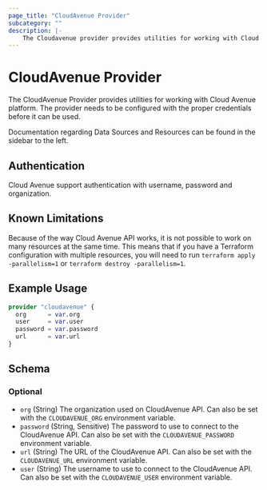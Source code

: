 ```yaml
---
page_title: "CloudAvenue Provider"
subcategory: ""
description: |-
    The Cloudavenue provider provides utilities for working with Cloud Avenue platform.
---
```


# CloudAvenue Provider

The CloudAvenue Provider provides utilities for working with Cloud Avenue platform.
The provider needs to be configured with the proper credentials before it can be used.

Documentation regarding Data Sources and Resources can be found in the sidebar to the left.

## Authentication

Cloud Avenue support authentication with username, password and organization.

## Known Limitations

Because of the way Cloud Avenue API works, it is not possible to work on many resources at the same time.
This means that if you have a Terraform configuration with multiple resources, you will need to run `terraform apply -parallelism=1` or `terraform destroy -parallelism=1`.

## Example Usage

```terraform
provider "cloudavenue" {
  org      = var.org
  user     = var.user
  password = var.password
  url      = var.url
}
```

<!-- schema generated by tfplugindocs -->
## Schema

### Optional

- `org` (String) The organization used on CloudAvenue API. Can also be set with the `CLOUDAVENUE_ORG` environment variable.
- `password` (String, Sensitive) The password to use to connect to the CloudAvenue API. Can also be set with the `CLOUDAVENUE_PASSWORD` environment variable.
- `url` (String) The URL of the CloudAvenue API. Can also be set with the `CLOUDAVENUE_URL` environment variable.
- `user` (String) The username to use to connect to the CloudAvenue API. Can also be set with the `CLOUDAVENUE_USER` environment variable.
